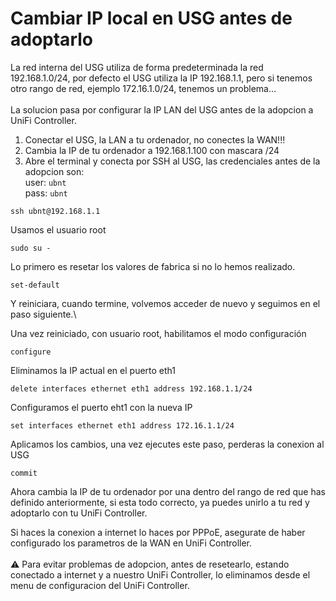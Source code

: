 # Cambiar IP local en USG antes de adoptarlo

La red interna del USG utiliza de forma predeterminada la red 192.168.1.0/24, por defecto el USG utiliza la IP 192.168.1.1, pero si tenemos otro rango de red, ejemplo 172.16.1.0/24, tenemos un problema...\
\
La solucion pasa por configurar la IP LAN del USG antes de la adopcion a UniFi Controller.

1. Conectar el USG, la LAN a tu ordenador, no conectes la WAN!!!
2. Cambia la IP de tu ordenador a 192.168.1.100 con mascara /24
3. Abre el terminal y conecta por SSH al USG, las credenciales antes de la adopcion son:\
   user: `ubnt`\
   pass: `ubnt`

```
ssh ubnt@192.168.1.1
```

Usamos el usuario root

```
sudo su -
```

Lo primero es resetar los valores de fabrica si no lo hemos realizado.

```
set-default
```

Y reiniciara, cuando termine, volvemos acceder de nuevo y seguimos en el paso siguiente.\


Una vez reiniciado, con usuario root, habilitamos el modo configuración

```
configure
```

Eliminamos la IP actual en el puerto eth1

```
delete interfaces ethernet eth1 address 192.168.1.1/24
```

Configuramos el puerto eht1 con la nueva IP

```
set interfaces ethernet eth1 address 172.16.1.1/24
```

Aplicamos los cambios, una vez ejecutes este paso, perderas la conexion al USG

```
commit
```

Ahora cambia la IP de tu ordenador por una dentro del rango de red que has definido anteriormente, si esta todo correcto, ya puedes unirlo a tu red y adoptarlo con tu UniFi Controller.

Si haces la conexion a internet lo haces por PPPoE, asegurate de haber configurado los parametros de la WAN en UniFi Controller.\
\
:warning: Para evitar problemas de adopcion, antes de resetearlo, estando conectado a internet y a nuestro UniFi Controller, lo eliminamos desde el menu de configuracion del UniFi Controller.

